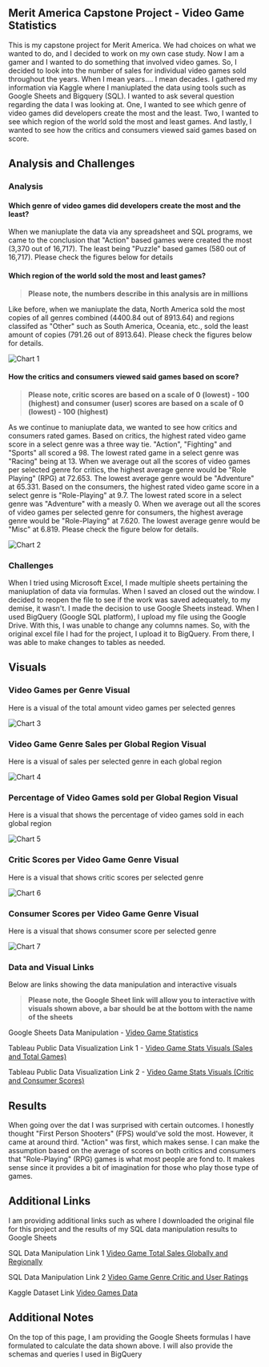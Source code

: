 ## Merit America Capstone Project - Video Game Statistics

This is my capstone project for Merit America. We had choices on what we wanted to do, and I decided to work on my own case study. Now I am a gamer and I wanted to do something that involved video games. So, I decided to look into the number of sales for individual video games sold throughout the years. When I mean years.... I mean decades. I gathered my information via Kaggle where I maniuplated the data using tools such as Google Sheets and Bigquery (SQL). I wanted to ask several question regarding the data I was looking at. One, I wanted to see which genre of video games did developers create the most and the least. Two, I wanted to see which region of the world sold the most and least games. And lastly, I wanted to see how the critics and consumers viewed said games based on score. 

## Analysis and Challenges

### Analysis 

#### Which genre of video games did developers create the most and the least?

When we maniuplate the data via any spreadsheet and SQL programs, we came to the conclusion that "Action" based games were created the most (3,370 out of 16,717). The least being "Puzzle" based games (580 out of 16,717). Please check the figures below for details

####  Which region of the world sold the most and least games? 

> **Please note, the numbers describe in this analysis are in millions**

Like before, when we maniuplate the data, North America sold the most copies of all genres combined (4400.84 out of 8913.64) and regions classifed as "Other" such as South America, Oceania, etc., sold the least amount of copies (791.26 out of 8913.64). Please check the figures below for details.

![Chart 1](https://github.com/Greekman12490/Video-Game-Statistics/blob/main/Images/Video%20Game%20Total%20Sales%20Globally%20and%20Regionally.PNG)

#### How the critics and consumers viewed said games based on score?

> **Please note, critic scores are based on a scale of 0 (lowest) - 100 (highest) and consumer (user) scores are based on a scale of 0 (lowest) - 100 (highest)**

As we continue to maniuplate data, we wanted to see how critics and consumers rated games. Based on critics, the highest rated video game score in a select genre was a three way tie. "Action", "Fighting" and "Sports" all scored a 98. The lowest rated game in a select genre was "Racing" being at 13. When we average out all the scores of video games per selected genre for critics, the highest average genre would be "Role Playing" (RPG) at 72.653. The lowest average genre would be "Adventure" at 65.331. Based on the consumers, the highest rated video game score in a select genre is "Role-Playing" at 9.7. The lowest rated score in a select genre was "Adventure" with a measly 0. When we average out all the scores of video games per selected genre for consumers, the highest average genre would be "Role-Playing" at 7.620. The lowest average genre would be "Misc" at 6.819. Please check the figure below for details.

![Chart 2](https://github.com/Greekman12490/Video-Game-Statistics/blob/main/Images/Video%20Game%20Genre%20Critic%20and%20User%20Ratings.PNG)

### Challenges

When I tried using Microsoft Excel, I made multiple sheets pertaining the maniuplation of data via formulas. When I saved an closed out the window. I decided to reopen the file to see if the work was saved adequately, to my demise, it wasn't. I made the decision to use Google Sheets instead. When I used BigQuery (Google SQL platform), I upload my file using the Google Drive. With this, I was unable to change any columns names. So, with the original excel file I had for the project, I upload it to BigQuery. From there, I was able to make changes to tables as needed.

## Visuals

### Video Games per Genre Visual

Here is a visual of the total amount video games per selected genres

![Chart 3](https://github.com/Greekman12490/Video-Game-Statistics/blob/main/Images/Video%20Games%20per%20Genre.png)

### Video Game Genre Sales per Global Region Visual

Here is a visual of sales per selected genre in each global region

![Chart 4](https://github.com/Greekman12490/Video-Game-Statistics/blob/main/Images/Video%20Game%20Genre%20Sales%20per%20Global%20Region.png)

### Percentage of Video Games sold per Global Region Visual

Here is a visual that shows the percentage of video games sold in each global region

![Chart 5](https://github.com/Greekman12490/Video-Game-Statistics/blob/main/Images/Percentage%20of%20Video%20Games%20sold%20per%20Global%20Region%20(in%20millions).png)

### Critic Scores per Video Game Genre Visual

Here is a visual that shows critic scores per selected genre

![Chart 6](https://github.com/Greekman12490/Video-Game-Statistics/blob/main/Images/Critic%20Scores%20per%20Video%20Game%20Genre.png)

### Consumer Scores per Video Game Genre Visual

Here is a visual that shows consumer score per selected genre

![Chart 7](https://github.com/Greekman12490/Video-Game-Statistics/blob/main/Images/Consumer%20Scores%20per%20Video%20Game%20Genre.png)

### Data and Visual Links

Below are links showing the data manipulation and interactive visuals 

> **Please note, the Google Sheet link will allow you to interactive with visuals shown above, a bar should be at the bottom with the name of the sheets**

Google Sheets Data Manipulation - [Video Game Statistics](https://docs.google.com/spreadsheets/d/17xVlI8Svoc3IZFuhalik6YDsVKH1gJD2HLKXhKOauIg/edit?usp=sharing)

Tableau Public Data Visualization Link 1 - [Video Game Stats Visuals (Sales and Total Games)](https://public.tableau.com/app/profile/panagioti.pete.tsivis/viz/VideoGameStatsVisualsSalesandTotalGames/Dashboard1)

Tableau Public Data Visualization Link 2 - [Video Game Stats Visuals (Critic and Consumer Scores)](https://public.tableau.com/app/profile/panagioti.pete.tsivis/viz/VideoGameStatsVisualsCriticandConsumerScores/Dashboard2)

## Results

When going over the dat I was surprised with certain outcomes. I honestly thought "First Person Shooters" (FPS) would've sold the most. However, it came at around third. "Action" was first, which makes sense. I can make the assumption based on the average of scores on both critics and consumers that "Role-Playing" (RPG) games is what most people are fond to. It makes sense since it provides a bit of imagination for those who play those type of games.

## Additional Links

I am providing additional links such as where I downloaded the original file for this project and the results of my SQL data manipulation results to Google Sheets

SQL Data Manipulation Link 1 [Video Game Total Sales Globally and Regionally](https://docs.google.com/spreadsheets/d/1149qkp4-qoIIFgp9jPxIjlSLrTP_qiFVhajZaFgsDuQ/edit?usp=sharing)

SQL Data Manipulation Link 2 [Video Game Genre Critic and User Ratings](https://docs.google.com/spreadsheets/d/1wu2TithWcvf_30KX8Qj-PVqmyr6ORmq5giAxqlSLPic/edit?gid=676272531#gid=676272531)

Kaggle Dataset Link [Video Games Data](https://www.kaggle.com/datasets/ghassenkhaled/video-games-data)

## Additional Notes

On the top of this page, I am providing the Google Sheets formulas I have formulated to calculate the data shown above. I will also provide the schemas and queries I used in BigQuery


















